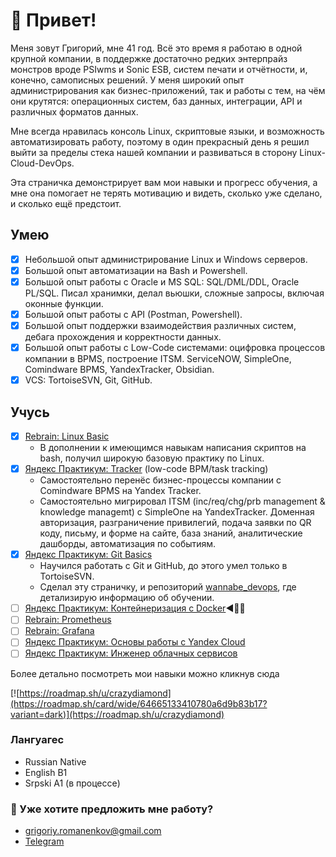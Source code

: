 # 👋 Привет!

Меня зовут Григорий, мне 41 год.
Всё это время я работаю в одной крупной компании, в поддержке достаточно редких энтерпрайз монстров вроде PSIwms и Sonic ESB, систем печати и отчётности, и, конечно, самописных решений. У меня широкий опыт администрирования как бизнес-приложений, так и работы с тем, на чём они крутятся: операционных систем, баз данных, интеграции, API и различных форматов данных.

Мне всегда нравилась консоль Linux, скриптовые языки, и возможность автоматизировать работу, поэтому в один прекрасный день я решил выйти за пределы стека нашей компании и развиваться в сторону Linux-Cloud-DevOps.

Эта страничка демонстрирует вам мои навыки и прогресс обучения, а мне она помогает не терять мотивацию и видеть, сколько уже сделано, и сколько ещё предстоит.

## Умею
- [x] Небольшой опыт администрирование Linux и Windows серверов.
- [x] Большой опыт автоматизации на Bash и Powershell.
- [x] Большой опыт работы с Oracle и MS SQL: SQL/DML/DDL, Oracle PL/SQL. Писал хранимки, делал вьюшки, сложные запросы, включая оконные функции.
- [x] Большой опыт работы с API (Postman, Powershell).
- [x] Большой опыт поддержки взаимодействия различных систем, дебага прохождения и корректности данных.
- [x] Большой опыт работы с Low-Code системами: оцифровка процессов компании в BPMS, построение ITSM. 
ServiceNOW, SimpleOne, Comindware BPMS, YandexTracker, Obsidian.
- [x] VCS: TortoiseSVN, Git, GitHub.

## Учусь
- [x] [Rebrain: Linux Basic](https://rebrainme.com/linux-basics)
  - В дополнении к имеющимся навыкам написания скриптов на bash, получил широкую базовую практику по Linux.
- [x] [Яндекс Практикум: Tracker](https://yandex.cloud/ru/training/tracker) (low-code BPM/task tracking)
  - Самостоятельно перенёс бизнес-процессы компании с Comindware BPMS на Yandex Tracker. 
  - Самостоятельно мигрировал ITSM (inc/req/chg/prb management & knowledge managemt) с SimpleOne на YandexTracker. Доменная авторизация, разграничение привилегий, подача заявки по QR коду, письму, и форме на сайте, база знаний, аналитические дашборды, автоматизация по событиям.
- [x] [Яндекс Практикум: Git Basics](https://practicum.yandex.ru/git-basics)  
  - Научился работать с Git и GitHub, до этого умел только в TortoiseSVN.
  - Сделал эту страничку, и репозиторий [wannabe_devops](https://github.com/virtua10ne/wannabe_devops), где детализирую информацию об обучении.
- [ ] [Яндекс Практикум: Контейнеризация с Docker](https://yandex.cloud/ru/training/docker)◀️👨‍🎓
- [ ] [Rebrain: Prometheus](https://rebrainme.com/prometheus)
- [ ] [Rebrain: Grafana](https://rebrainme.com/grafana)
- [ ] [Яндекс Практикум: Основы работы с Yandex Cloud](https://yandex.cloud/ru/training/base) 
- [ ] [Яндекс Практикум: Инженер облачных сервисов](https://yandex.cloud/ru/training/ycloud)

Более детально посмотреть мои навыки можно кликнув сюда

[![https://roadmap.sh/u/crazydiamond](https://roadmap.sh/card/wide/64665133410780a6d9b83b17?variant=dark)](https://roadmap.sh/u/crazydiamond)

### Лангуагес
- Russian Native
- English B1
- Srpski A1 (в процессе)

### :email: Уже хотите предложить мне работу?
- grigoriy.romanenkov@gmail.com
- [Telegram](https://t.me/crazydiamond_ru)



 
